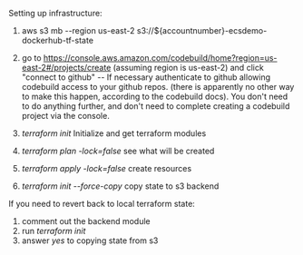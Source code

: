 Setting up infrastructure:

1. aws s3 mb --region us-east-2 s3://${accountnumber}-ecsdemo-dockerhub-tf-state
1. go to https://console.aws.amazon.com/codebuild/home?region=us-east-2#/projects/create (assuming region is us-east-2)
and click "connect to github" -- If necessary authenticate to github allowing codebuild access to your github repos.
(there is apparently no other way to make this happen, according to the codebuild docs). You don't need to do anything further,
and don't need to complete creating a codebuild project via the console.

1. *terraform init* Initialize and get terraform modules
1. *terraform plan -lock=false* see what will be created
1. *terraform apply -lock=false* create resources
1. *terraform init --force-copy* copy state to s3 backend

If you need to revert back to local terraform state:
1. comment out the backend module
1. run *terraform init*
1. answer *yes* to copying state from s3
